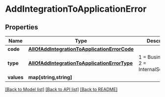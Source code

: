 # AddIntegrationToApplicationError

## Properties
Name | Type | Description | Notes
------------ | ------------- | ------------- | -------------
**code** | [**AllOfAddIntegrationToApplicationErrorCode**](AllOfAddIntegrationToApplicationErrorCode.md) |  | [optional] 
**type** | [**AllOfAddIntegrationToApplicationErrorType**](AllOfAddIntegrationToApplicationErrorType.md) | 1 &#x3D; BusinessLogic  2 &#x3D; InternalServerError | [optional] 
**values** | **map[string,string]** |  | [optional] 

[[Back to Model list]](../../README.md#documentation-for-models) [[Back to API list]](../../README.md#documentation-for-api-endpoints) [[Back to README]](../../README.md)

